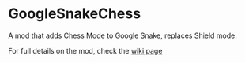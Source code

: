 # GoogleSnakeChess
A mod that adds Chess Mode to Google Snake, replaces Shield mode.        
         
For full details on the mod, check the [wiki page](https://google-snake.fandom.com/wiki/Chess_Mod)
